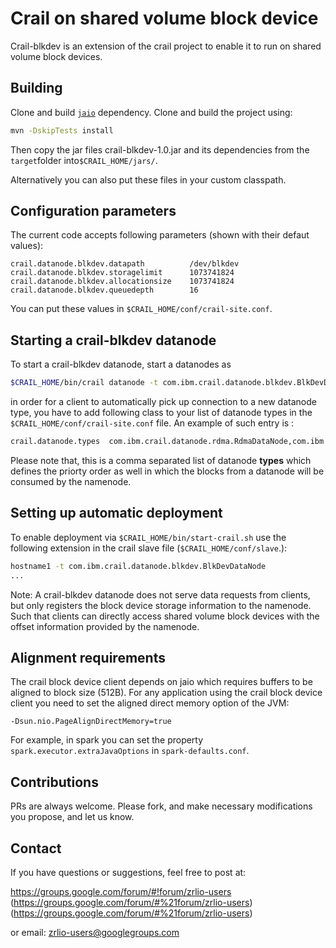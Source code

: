 # Crail on shared volume block deviceCrail-blkdev is an extension of the crail project to enable itto run on shared volume block devices.## BuildingClone and build [`jaio`](https://www.github.com/zrlio/jaio) dependency.Clone and build the project using:```bashmvn -DskipTests install```Then copy the jar files crail-blkdev-1.0.jar and its dependencies from the`target`folder into`$CRAIL_HOME/jars/`.Alternatively you can also put these files in your custom classpath.## Configuration parametersThe current code accepts following parameters (shown with their defaut values):```crail.datanode.blkdev.datapath          /dev/blkdevcrail.datanode.blkdev.storagelimit      1073741824crail.datanode.blkdev.allocationsize    1073741824crail.datanode.blkdev.queuedepth        16```You can put these values in `$CRAIL_HOME/conf/crail-site.conf`.## Starting a crail-blkdev datanode To start a crail-blkdev datanode, start a datanodes as ```bash $CRAIL_HOME/bin/crail datanode -t com.ibm.crail.datanode.blkdev.BlkDevDataNode```in order for a client to automatically pick up connection to a new datanode type, you have to add following class to your list of datanode types in the`$CRAIL_HOME/conf/crail-site.conf` file. An example of such entry is :```bashcrail.datanode.types  com.ibm.crail.datanode.rdma.RdmaDataNode,com.ibm.crail.datanode.blkdev.BlkDevDataNode```Please note that, this is a comma separated list of datanode **types** which defines the priorty order as well in which the blocks from a datanode will be consumed by the namenode. ## Setting up automatic deploymentTo enable deployment via `$CRAIL_HOME/bin/start-crail.sh` use the following extension in the crail slave file (`$CRAIL_HOME/conf/slave`.): ```bashhostname1 -t com.ibm.crail.datanode.blkdev.BlkDevDataNode...```Note: A crail-blkdev datanode does not serve data requests from clients, butonly registers the block device storage information to the namenode. Such thatclients can directly access shared volume block devices with the offset information providedby the namenode.## Alignment requirementsThe crail block device client depends on jaio which requires buffers to be aligned toblock size (512B). For any application using the crail block device client you needto set the aligned direct memory option of the JVM:```-Dsun.nio.PageAlignDirectMemory=true```For example, in spark you can set the property `spark.executor.extraJavaOptions` in`spark-defaults.conf`.## ContributionsPRs are always welcome. Please fork, and make necessary modifications you propose, and let us know.## ContactIf you have questions or suggestions, feel free to post at:https://groups.google.com/forum/#!forum/zrlio-users (https://groups.google.com/forum/#%21forum/zrlio-users)  (https://groups.google.com/forum/#%21forum/zrlio-users) or email: zrlio-users@googlegroups.com  